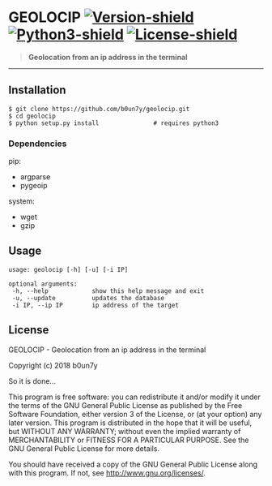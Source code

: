 # GEOLOCIP [![Version-shield]](https://github.com/b0un7y/geolocip/releases) [![Python3-shield]](https://www.python.org/) [![License-shield]](https://raw.githubusercontent.com/b0un7y/geolocip/master/LICENSE)

> **Geolocation from an ip address in the terminal**

---

## Installation
~~~
$ git clone https://github.com/b0un7y/geolocip.git
$ cd geolocip
$ python setup.py install               # requires python3
~~~

### Dependencies
pip:
* argparse
* pygeoip

system:
* wget
* gzip

## Usage
~~~
usage: geolocip [-h] [-u] [-i IP]

optional arguments:
 -h, --help            show this help message and exit
 -u, --update          updates the database
 -i IP, --ip IP        ip address of the target
~~~

## License

GEOLOCIP - Geolocation from an ip address in the terminal

Copyright (c) 2018 b0un7y

So it is done...

This program is free software: you can redistribute it and/or modify it under the terms of the GNU General Public License as published by the Free Software Foundation, either version 3 of the License, or (at your option) any later version. This program is distributed in the hope that it will be useful, but WITHOUT ANY WARRANTY; without even the implied warranty of MERCHANTABILITY or FITNESS FOR A PARTICULAR PURPOSE. See the GNU General Public License for more details.

You should have received a copy of the GNU General Public License along with this program. If not, see http://www.gnu.org/licenses/.

[Version-shield]: https://img.shields.io/badge/version-0.1-blue.svg?style=flat-square&colorA=273133&colorB=0093ee "Latest version"
[Python3-shield]: https://img.shields.io/badge/python-3.6%2B-blue.svg?style=flat-square&colorA=273133&colorB=00db00 "Python3.6 or later"
[License-shield]: https://img.shields.io/badge/license-GPL%20v3%2B-blue.svg?style=flat-square&colorA=273133&colorB=bd0000 "GPL v3+"
